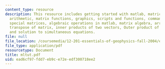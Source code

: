 ```yaml
---
content_type: resource
description: This resource includes getting started with matlab, matrices, matrix
  arithmetic, matrix functions, graphics, scripts and functions, command reference,
  special matrices, algebraic operations in matlab, matrix algebra, array products,
  transpose of matrix, inner products of two vectors, Outer product of two vectors
  and solution to simultaneous equations.
file: null
file_location: /coursemedia/12-201-essentials-of-geophysics-fall-2004/ead6cf97fdd7eb9ce72eedf300718ee2_mltut.pdf
file_type: application/pdf
resourcetype: Document
title: mltut.pdf
uid: ead6cf97-fdd7-eb9c-e72e-edf300718ee2
---
```

